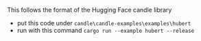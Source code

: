 This follows the format of the Hugging Face candle library
- put this code under `candle\candle-examples\examples\hubert`
- run with this command `cargo run --example hubert --release`